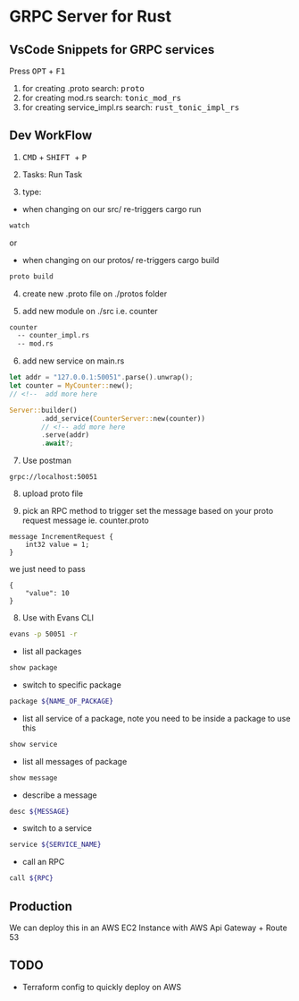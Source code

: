 # GRPC Server for Rust

## VsCode Snippets for GRPC services
Press <kbd>OPT</kbd> + <kbd>F1</kbd>
1. for creating .proto search: <kbd>proto</kbd>
2. for creating mod.rs search: <kbd>tonic_mod_rs</kbd>
3. for creating service_impl.rs search: <kbd>rust_tonic_impl_rs</kbd>

## Dev WorkFlow
1. <kbd>CMD</kbd> + <kbd> SHIFT </kbd> + <kbd> P </kbd>

2. Tasks: Run Task

3. type:
-  when changing on our src/ re-triggers cargo run
```sh
watch
```
or
- when changing on our protos/ re-triggers cargo build

```sh
proto build
```

4. create new .proto file on ./protos folder

5. add new module on ./src i.e. counter

```sh
counter
  -- counter_impl.rs
  -- mod.rs
```


6. add new service on main.rs

```rs
let addr = "127.0.0.1:50051".parse().unwrap();
let counter = MyCounter::new();
// <!--  add more here

Server::builder()
        .add_service(CounterServer::new(counter))
        // <!-- add more here
        .serve(addr)
        .await?;
```

7. Use postman
```
grpc://localhost:50051
```

8. upload proto file

9. pick an RPC method to trigger
set the message based on your proto request message
ie. counter.proto
```
message IncrementRequest {
    int32 value = 1;
}
```

we just need to pass
```
{
    "value": 10
}
```

8.  Use with Evans CLI

```sh
evans -p 50051 -r
```

- list all packages

```sh
show package
```

- switch to specific package

```sh
package ${NAME_OF_PACKAGE}
```

- list all service of a package, note you need to be inside a package to use this
```sh
show service
```

- list all messages of package
```sh
show message
```
- describe a message
```sh
desc ${MESSAGE}
```

- switch to a service
```sh
service ${SERVICE_NAME}
```

- call an RPC
```sh
call ${RPC}
```


## Production
We can deploy this in an AWS EC2 Instance with AWS Api Gateway + Route 53


## TODO
- Terraform config to quickly deploy on AWS
